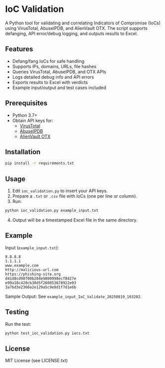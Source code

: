 # IoC Validation

A Python tool for validating and correlating Indicators of Compromise (IoCs) using VirusTotal, AbuseIPDB, and AlienVault OTX. The script supports defanging, API error/debug logging, and outputs results to Excel.

## Features

- Defang/fang IoCs for safe handling
- Supports IPs, domains, URLs, file hashes
- Queries VirusTotal, AbuseIPDB, and OTX APIs
- Logs detailed debug info and API errors
- Exports results to Excel with verdicts
- Example input/output and test cases included

## Prerequisites

- Python 3.7+
- Obtain API keys for:
  - [VirusTotal](https://www.virustotal.com/gui/user/account/apikeys)
  - [AbuseIPDB](https://www.abuseipdb.com/account/api)
  - [AlienVault OTX](https://otx.alienvault.com/api)

## Installation

```sh
pip install -r requirements.txt
```

## Usage

1. Edit `ioc_validation.py` to insert your API keys.
2. Prepare a `.txt` or `.csv` file with IoCs (one per line or column).
3. Run:

```sh
python ioc_validation.py example_input.txt
```

4. Output will be a timestamped Excel file in the same directory.

## Example

Input (`example_input.txt`):

```
8.8.8.8
1.1.1.1
www.example.com
http://malicious-url.com
https://phishing-site.org
d41d8cd98f00b204e9800998ecf8427e
e99a18c428cb38d5f260853678922e03
3a7bd3e2360a2e129a5c9e8d1f7d1e6b
```

Sample Output: See `example_input_IoC_Validate_20250819_103202`.

## Testing

Run the test:

```sh
python test_ioc_validation.py iocs.txt
```

## License

MIT License (see LICENSE.txt)



